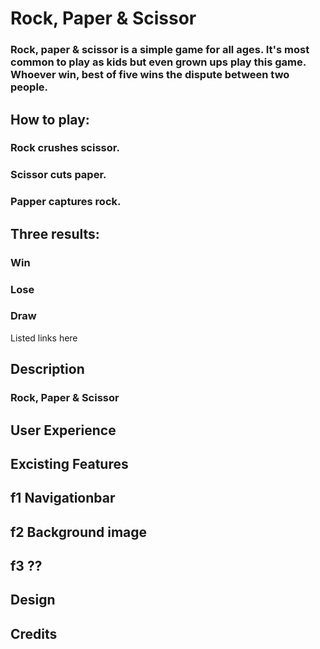 # Rock, Paper & Scissor
### Rock, paper & scissor is a simple game for all ages. It's most common to play as kids but even grown ups play this game. Whoever win, best of five wins the dispute between two people.

## How to play:

### Rock crushes scissor.
### Scissor cuts paper.
### Papper captures rock.

## Three results:
### Win
### Lose
### Draw

Listed links here

## Description
### Rock, Paper & Scissor

## User Experience
###

## Excisting Features

## f1 Navigationbar
## f2 Background image
## f3 ??

## Design

## Credits